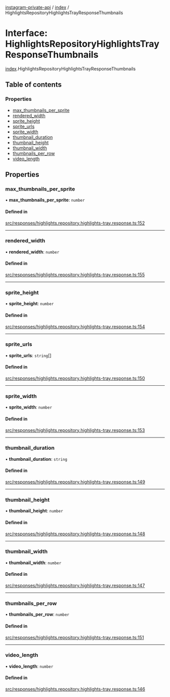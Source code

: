 [instagram-private-api](../../README.md) / [index](../../modules/index.md) / HighlightsRepositoryHighlightsTrayResponseThumbnails

# Interface: HighlightsRepositoryHighlightsTrayResponseThumbnails

[index](../../modules/index.md).HighlightsRepositoryHighlightsTrayResponseThumbnails

## Table of contents

### Properties

- [max\_thumbnails\_per\_sprite](HighlightsRepositoryHighlightsTrayResponseThumbnails.md#max_thumbnails_per_sprite)
- [rendered\_width](HighlightsRepositoryHighlightsTrayResponseThumbnails.md#rendered_width)
- [sprite\_height](HighlightsRepositoryHighlightsTrayResponseThumbnails.md#sprite_height)
- [sprite\_urls](HighlightsRepositoryHighlightsTrayResponseThumbnails.md#sprite_urls)
- [sprite\_width](HighlightsRepositoryHighlightsTrayResponseThumbnails.md#sprite_width)
- [thumbnail\_duration](HighlightsRepositoryHighlightsTrayResponseThumbnails.md#thumbnail_duration)
- [thumbnail\_height](HighlightsRepositoryHighlightsTrayResponseThumbnails.md#thumbnail_height)
- [thumbnail\_width](HighlightsRepositoryHighlightsTrayResponseThumbnails.md#thumbnail_width)
- [thumbnails\_per\_row](HighlightsRepositoryHighlightsTrayResponseThumbnails.md#thumbnails_per_row)
- [video\_length](HighlightsRepositoryHighlightsTrayResponseThumbnails.md#video_length)

## Properties

### max\_thumbnails\_per\_sprite

• **max\_thumbnails\_per\_sprite**: `number`

#### Defined in

[src/responses/highlights.repository.highlights-tray.response.ts:152](https://github.com/Nerixyz/instagram-private-api/blob/0e0721c/src/responses/highlights.repository.highlights-tray.response.ts#L152)

___

### rendered\_width

• **rendered\_width**: `number`

#### Defined in

[src/responses/highlights.repository.highlights-tray.response.ts:155](https://github.com/Nerixyz/instagram-private-api/blob/0e0721c/src/responses/highlights.repository.highlights-tray.response.ts#L155)

___

### sprite\_height

• **sprite\_height**: `number`

#### Defined in

[src/responses/highlights.repository.highlights-tray.response.ts:154](https://github.com/Nerixyz/instagram-private-api/blob/0e0721c/src/responses/highlights.repository.highlights-tray.response.ts#L154)

___

### sprite\_urls

• **sprite\_urls**: `string`[]

#### Defined in

[src/responses/highlights.repository.highlights-tray.response.ts:150](https://github.com/Nerixyz/instagram-private-api/blob/0e0721c/src/responses/highlights.repository.highlights-tray.response.ts#L150)

___

### sprite\_width

• **sprite\_width**: `number`

#### Defined in

[src/responses/highlights.repository.highlights-tray.response.ts:153](https://github.com/Nerixyz/instagram-private-api/blob/0e0721c/src/responses/highlights.repository.highlights-tray.response.ts#L153)

___

### thumbnail\_duration

• **thumbnail\_duration**: `string`

#### Defined in

[src/responses/highlights.repository.highlights-tray.response.ts:149](https://github.com/Nerixyz/instagram-private-api/blob/0e0721c/src/responses/highlights.repository.highlights-tray.response.ts#L149)

___

### thumbnail\_height

• **thumbnail\_height**: `number`

#### Defined in

[src/responses/highlights.repository.highlights-tray.response.ts:148](https://github.com/Nerixyz/instagram-private-api/blob/0e0721c/src/responses/highlights.repository.highlights-tray.response.ts#L148)

___

### thumbnail\_width

• **thumbnail\_width**: `number`

#### Defined in

[src/responses/highlights.repository.highlights-tray.response.ts:147](https://github.com/Nerixyz/instagram-private-api/blob/0e0721c/src/responses/highlights.repository.highlights-tray.response.ts#L147)

___

### thumbnails\_per\_row

• **thumbnails\_per\_row**: `number`

#### Defined in

[src/responses/highlights.repository.highlights-tray.response.ts:151](https://github.com/Nerixyz/instagram-private-api/blob/0e0721c/src/responses/highlights.repository.highlights-tray.response.ts#L151)

___

### video\_length

• **video\_length**: `number`

#### Defined in

[src/responses/highlights.repository.highlights-tray.response.ts:146](https://github.com/Nerixyz/instagram-private-api/blob/0e0721c/src/responses/highlights.repository.highlights-tray.response.ts#L146)
